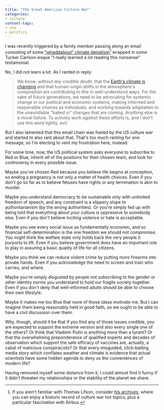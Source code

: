 ```yaml
---
title: "The Great American Culture War"
categories:
- culture
content-tags:
- usa
- politics
---
```


I was recently triggered by a family member passing along an email consisting of some ["whaddabout" climate denialism](https://www.americanthinker.com/blog/2023/07/what_nasa_and_the_european_space_agency_are_admitting_but_the_media_are_failing_to_report_about_our_current_heat_wave.html)[^lifson] wrapped in some Tucker Carlson-esque "I really learned a lot reading this nonsense" testamonial.

[^lifson]: If you aren't familiar with Thomas Lifson, consider [his archives](https://www.americanthinker.com/author/thomas_lifson/), where you can enjoy a historic record of culture war hot topics, plus a particular fascination with Airbus.

No, I did not learn a lot. As I ranted in reply:
> We know, _without any credible doubt_, that the [Earth's climate is changing](https://climate.nasa.gov/evidence/) and that human-origin shifts in the atmosphere's composition are contributing to this in well-understood ways. For the sake of future generations, we need to be advocating for systemic change in our political and economic systems, making informed and responsible choices as individuals, and working towards adaptation to the unavoidable "baked in" changes that are coming. Anything else is a moral failure. To actively work _against_ these efforts is, and I don't use this word lightly, evil.

But I also lamented that this email chain was fueled by the US culture war and started to also rant about that. That's too much ranting for one message, so I'm electing to vent my frustration here, instead.

For some time, now, the US political system asks everyone to subscribe to Red or Blue, inherit _all_ of the positions for their chosen team, and look for controversy in every possible issue.

Maybe you've chosen Red because you believe life begins at conception, so ending a pregnancy is not only a matter of health choices. Even if you don't go so far as to believe fetuses have rights or any termination is akin to murder.

Maybe you understand democracy to be sustainable only with unlimited freedom of speech, and any constraint is a slippery slope to authoritarianism (by the wrong authorities). Or you're simply fed up with being told that everything about your culture is oppressive to somebody else. Even if you don't believe inciting violence or hate is acceptable.

Maybe you see every social issue as fundamentally economic, and so financial self-determination is the one freedom we should not compromise. You might think the welfare state only holds back the very people it purports to lift. Even if you believe government does have an important role to play in assuring a basic quality of life for all citizens.

Maybe you think we can reduce violent crime by putting more firearms into private hands. Even if you acknowledge the need to screen and train who carries, and where.

Maybe you're simply disgusted by people not subscribing to the gender or other identity norms you understand to hold our fragile society together. Even if you don't deny that well-informed adults should be able to choose their own lifestyle.

Maybe it makes me too Blue that none of those ideas motivate me. But I can imagine them being reasonably held in good faith, so we ought to be able to have a civil discussion over them.

Why, though, should it be that if you find any of those issues credible, you are expected to support the extreme version and also every single one of the others? Or think that Vladimir Putin is anything more than a tyrant? Or that the overwhelming preponderance of qualified experts and decades of observation which support the safe efficacy of vaccines are, actually, a cabal of malicious conspiracists? Or that every misguided, click-baiting media story which conflates weather and climate is evidence that actual scientists have some hidden agenda to deny us the conveniences of modern life?

Having removed myself some distance from it, I could almost find it funny if it didn't threaten my relationships or the stability of the planet we share.
